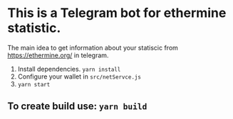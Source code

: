 # This is a Telegram bot for ethermine statistic.

The main idea to get information about your statiscic from https://ethermine.org/ in telegram.

1. Install dependencies. `yarn install`
2. Configure your wallet in `src/netServce.js`
3. `yarn start`


## To create build use: `yarn build`
